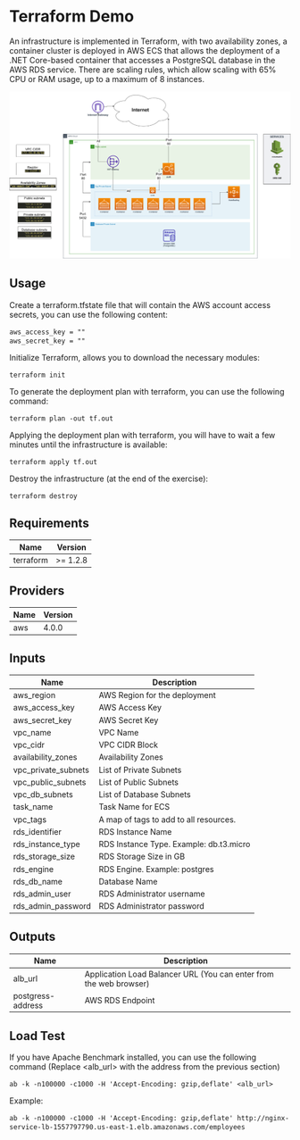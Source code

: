 # Terraform Demo

An infrastructure is implemented in Terraform, with two availability zones, a container cluster is deployed in AWS ECS that allows the deployment of a .NET Core-based container that accesses a PostgreSQL database in the AWS RDS service. There are scaling rules, which allow scaling with 65% CPU or RAM usage, up to a maximum of 8 instances.

![](img/diagram.png)

## Usage

Create a terraform.tfstate file that will contain the AWS account access secrets, you can use the following content:
```
aws_access_key = ""
aws_secret_key = ""
```

Initialize Terraform, allows you to download the necessary modules:
```
terraform init
```

To generate the deployment plan with terraform, you can use the following command:
```
terraform plan -out tf.out
```

Applying the deployment plan with terraform, you will have to wait a few minutes until the infrastructure is available:
```
terraform apply tf.out 
```

Destroy the infrastructure (at the end of the exercise):
```
terraform destroy
```

## Requirements

| Name | Version |
|------|---------|
| terraform | >= 1.2.8 |

## Providers

| Name | Version |
|------|---------|
| aws | 4.0.0 |

## Inputs

| Name | Description |
|------|-------------|
| aws\_region | AWS Region for the deployment |
| aws\_access\_key | AWS Access Key |
| aws\_secret\_key | AWS Secret Key |
| vpc\_name | VPC Name |
| vpc\_cidr | VPC CIDR Block |
| availability\_zones | Availability Zones |
| vpc\_private\_subnets | List of Private Subnets |
| vpc\_public\_subnets | List of Public Subnets |
| vpc\_db\_subnets | List of Database Subnets |
| task\_name | Task Name for ECS |
| vpc\_tags | A map of tags to add to all resources. |
| rds\_identifier | RDS Instance Name |
| rds\_instance\_type | RDS Instance Type. Example: db.t3.micro |
| rds\_storage\_size | RDS Storage Size in GB |
| rds\_engine | RDS Engine. Example: postgres |
| rds\_db\_name | Database Name |
| rds\_admin\_user | RDS Administrator username |
| rds\_admin\_password | RDS Administrator password |

## Outputs

| Name | Description |
|------|-------------|
| alb\_url | Application Load Balancer URL (You can enter from the web browser) |
| postgress-address | AWS RDS Endpoint |

## Load Test

If you have Apache Benchmark installed, you can use the following command (Replace <alb_url> with the address from the previous section)
```
ab -k -n100000 -c1000 -H 'Accept-Encoding: gzip,deflate' <alb_url>
```

Example:
```
ab -k -n100000 -c1000 -H 'Accept-Encoding: gzip,deflate' http://nginx-service-lb-1557797790.us-east-1.elb.amazonaws.com/employees
```